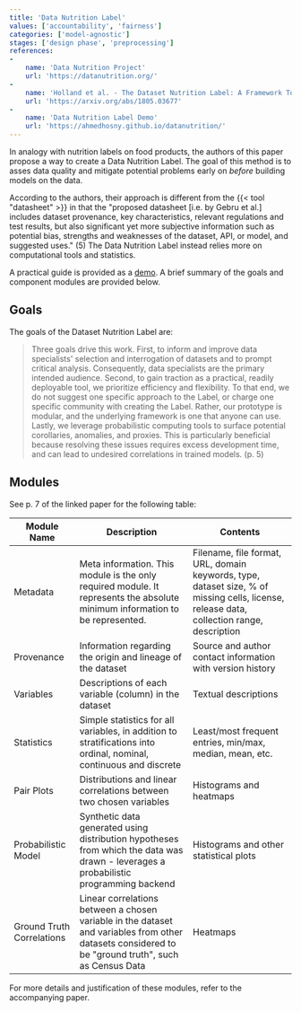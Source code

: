 ```yaml
---
title: 'Data Nutrition Label'
values: ['accountability', 'fairness']
categories: ['model-agnostic']
stages: ['design phase', 'preprocessing']
references: 
- 
    name: 'Data Nutrition Project'
    url: 'https://datanutrition.org/'
- 
    name: 'Holland et al. - The Dataset Nutrition Label: A Framework To Drive Higher Data Quality Standards'
    url: 'https://arxiv.org/abs/1805.03677'
- 
    name: 'Data Nutrition Label Demo'
    url: 'https://ahmedhosny.github.io/datanutrition/'
---
```


In analogy with nutrition labels on food products, the authors of this paper propose a way to create a Data Nutrition Label.
The goal of this method is to asses data quality and mitigate potential problems early on *before* building models on the data.

According to the authors, their approach is different from the {{< tool "datasheet" >}} in that the "proposed datasheet [i.e. by Gebru et al.] includes dataset provenance, key characteristics, relevant regulations and test results, but also significant yet more subjective information such as potential bias, strengths and weaknesses of the dataset, API, or model, and suggested uses." (5)
The Data Nutrition Label instead relies more on computational tools and statistics.

A practical guide is provided as a [demo](https://ahmedhosny.github.io/datanutrition/).
A brief summary of the goals and component modules are provided below.

## Goals

The goals of the Dataset Nutrition Label are:

> Three goals drive this work. First, to inform and improve data specialists' selection and interrogation of datasets and to prompt critical analysis. Consequently, data specialists are the primary intended audience. Second, to gain traction as a practical, readily deployable tool, we prioritize efficiency and flexibility. To that end, we do not suggest one specific approach to the Label, or charge one specific community with creating the Label. Rather, our prototype is modular, and the underlying framework is one that anyone can use. Lastly, we leverage probabilistic computing tools to surface potential corollaries, anomalies, and proxies. This is particularly beneficial because resolving these issues requires excess development time, and can lead to undesired correlations in trained models. (p. 5)

## Modules

See p. 7 of the linked paper for the following table:

| Module Name               | Description | Contents |
|---------------------------|-------------|----------|
| Metadata                  | Meta information. This module is the only required module. It represents the absolute minimum information to be represented.            |   Filename, file format, URL, domain keywords, type, dataset size, % of missing cells, license, release data, collection range, description       |
| Provenance                |   Information regarding the origin and lineage of the dataset          |    Source and author contact information with version history      |
| Variables                 |      Descriptions of each variable (column) in the dataset       | Textual descriptions          |
| Statistics                |  Simple statistics for all variables, in addition to stratifications into ordinal, nominal, continuous and discrete           | Least/most frequent entries, min/max, median, mean, etc.          |
| Pair Plots                | Distributions and linear correlations between two chosen variables              | Histograms and heatmaps          |
| Probabilistic Model       | Synthetic data generated using distribution hypotheses from which the data was drawn - leverages a probabilistic programming backend            | Histograms and other statistical plots          |
| Ground Truth Correlations | Linear correlations between a chosen variable in the dataset and variables from other datasets considered to be "ground truth", such as Census Data            | Heatmaps          |

For more details and justification of these modules, refer to the accompanying paper.
